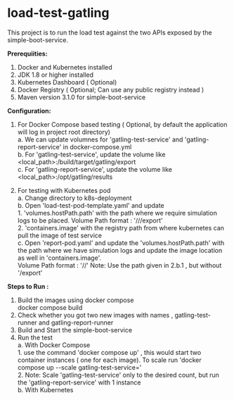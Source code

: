 # load-test-gatling

This project is to run the load test against the two APIs exposed by the simple-boot-service.

<b>Prerequiities:</b>

1. Docker and Kubernetes installed
2. JDK 1.8 or higher installed
3. Kubernetes Dashboard ( Optional)
4. Docker Registry ( Optional; Can use any public registry instead )
5. Maven version 3.1.0 for simple-boot-service

<b>Configuration:</b>

1. For Docker Compose based testing ( Optional, by default the application will log in project root directory)<br />
    a. We can  update volumnes for 'gatling-test-service' and 'gatling-report-service' in docker-compose.yml<br />
    b. For 'gatling-test-service', update the volume like <local_path>:/build/target/gatling/export<br />
    c. For 'gatling-report-service', update the volume like <local_path>:/opt/gatling/results<br />

2. For testing with Kubernetes pod <br/>
    a. Change directory to k8s-deployment <br/>
    b. Open 'load-test-pod-template.yaml' and update <br/>
        1.  'volumes.hostPath.path' with the path where we require simulation logs to be placed. Volume Path format : '/<folder1>/<folder2>/export' <br/>
        2. 'containers.image'  with the registry path from where kubernetes can pull the image of test service <br/>
    c.  Open 'report-pod.yaml' and update the 'volumes.hostPath.path' with the path where we have simulation logs  and update the image location as well in 'containers.image'. <br/>
            Volume Path format : '/<folder1>/<folder2>'   Note: Use the path  given in 2.b.1 , but without '/export' <br/>


<b>Steps to Run :</b>
1. Build the images using  docker compose<br />
    docker compose build
2. Check whether you got two new images with names , gatling-test-runner and gatling-report-runner<br />
3. Build and Start the simple-boot-service <br />
3. Run the test<br />
    a. With Docker Compose<br />
        1. use the command 'docker compose up' , this would start two  container instances ( one for each image). To scale run 'docker compose up --scale gatling-test-service=<count>' <br />
        2. Note: Scale  'gatling-test-service' only to the desired count, but run the 'gatling-report-service' with 1 instance <br />
    b. With Kubernetes<br />
